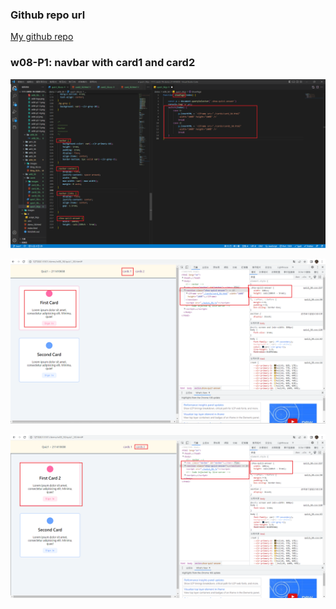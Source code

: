 ### Github repo url

[My github repo](https://github.com/anan826/1111-sweb-1N-demo-211410658.git)

### w08-P1: navbar with card1 and card2

![](w08-p1-1.png)

![](w08-p1-2.png)

![](w08-p1-3.png)
